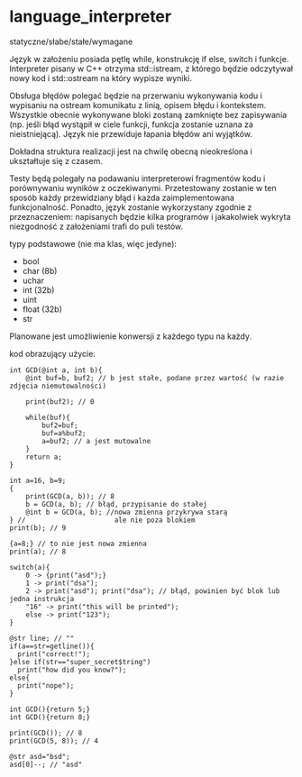 # language_interpreter

statyczne/słabe/stałe/wymagane

Język w założeniu posiada pętlę while, konstrukcję if else, switch i funkcje. Interpreter pisany w C++ otrzyma std::istream, z którego będzie odczytywał nowy kod i std::ostream na który wypisze wyniki.

Obsługa błędów polegać będzie na przerwaniu wykonywania kodu i wypisaniu na ostream komunikatu z linią, opisem błędu i kontekstem. Wszystkie obecnie wykonywane bloki zostaną zamknięte bez zapisywania (np. jeśli błąd wystąpił w ciele funkcji, funkcja zostanie uznana za nieistniejącą). Język nie przewiduje łapania błędów ani wyjątków.

Dokładna struktura realizacji jest na chwilę obecną nieokreślona i ukształtuje się z czasem.

Testy będą polegały na podawaniu interpreterowi fragmentów kodu i porównywaniu wyników z oczekiwanymi. Przetestowany zostanie w ten sposób każdy przewidziany błąd i każda zaimplementowana funkcjonalność. Ponadto, język zostanie wykorzystany zgodnie z przeznaczeniem: napisanych będzie kilka programów i jakakolwiek wykryta niezgodność z założeniami trafi do puli testów.

typy podstawowe (nie ma klas, więc jedyne):

* bool
* char (8b)
* uchar
* int (32b)
* uint
* float (32b)
* str

Planowane jest umożliwienie konwersji z każdego typu na każdy.

kod obrazujący użycie:

```
int GCD(@int a, int b){
    @int buf=b, buf2; // b jest stałe, podane przez wartość (w razie zdjęcia niemutowalności)

    print(buf2); // 0

    while(buf){
        buf2=buf;
        buf=a%buf2;
        a=buf2; // a jest mutowalne
    }
    return a;
}

int a=16, b=9;
{
    print(GCD(a, b)); // 8
    b = GCD(a, b); // błąd, przypisanie do stałej
    @int b = GCD(a, b); //nowa zmienna przykrywa starą
} //                      ale nie poza blokiem
print(b); // 9

{a=8;} // to nie jest nowa zmienna
print(a); // 8

switch(a){
    0 -> {print("asd");}
    1 -> print("dsa");
    2 -> print("asd"); print("dsa"); // błąd, powinien być blok lub jedna instrukcja
    "16" -> print("this will be printed");
    else -> print("123");
}

@str line; // ""
if(a==str=getline()){
  print("correct!");
}else if(str=="super_secret$tring")
  print("how did you know?");
else{
  print("nope");
}

int GCD(){return 5;}
int GCD(){return 8;}

print(GCD()); // 8
print(GCD(5, 8)); // 4

@str asd="bsd";
asd[0]--; // "asd"
```
